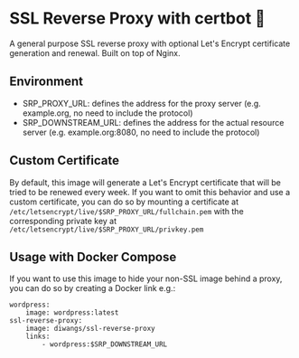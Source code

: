 # SSL Reverse Proxy with certbot 🐋
A general purpose SSL reverse proxy with optional Let's Encrypt certificate generation and renewal. Built on top of Nginx.
## Environment
* SRP_PROXY_URL: defines the address for the proxy server (e.g. example.org, no need to include the protocol)
* SRP_DOWNSTREAM_URL: defines the address for the actual resource server (e.g. example.org:8080, no need to include the protocol)
## Custom Certificate
By default, this image will generate a Let's Encrypt certificate that will be tried to be renewed every week. If you want to omit this behavior and use a custom certificate, you can do so by mounting a certificate at `/etc/letsencrypt/live/$SRP_PROXY_URL/fullchain.pem` with the corresponding private key at `/etc/letsencrypt/live/$SRP_PROXY_URL/privkey.pem` 
## Usage with Docker Compose
If you want to use this image to hide your non-SSL image behind a proxy, you can do so by creating a Docker link e.g.:
```
wordpress:
    image: wordpress:latest
ssl-reverse-proxy:
    image: diwangs/ssl-reverse-proxy
    links:
        - wordpress:$SRP_DOWNSTREAM_URL
```